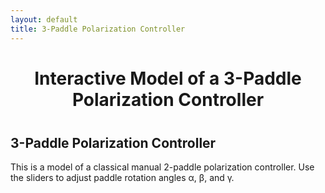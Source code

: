 ```yaml
---
layout: default
title: 3-Paddle Polarization Controller
---
```


<style>

	h1 {
		text-align: center;
		margin-bottom: 40px;
	}

</style>

<h1>Interactive Model of a 3-Paddle Polarization Controller</h1>
<h2>3-Paddle Polarization Controller</h2>
<p>This is a model of a classical manual 2-paddle polarization controller. Use the sliders to adjust paddle rotation angles α, β, and γ.</p>

<div id="controller"></div>
<div id="poincare"></div>  
<div style="display: flex; gap: 0px; flex-wrap: wrap; justify-content: center;">
    <div id="ellips0"></div>
    <div id="ellips1"></div>
    <div id="ellips2"></div>
</div>

 
<script>  
  var controller = new GGBApplet(createGGBParams("controller", "hqfm9sqy",), true);
  var poincare = new GGBApplet(createGGBParams("poincare", "rvbafww5",{enableRightClick: true}), true);
  var ellips0 = new GGBApplet(createGGBParams("ellips0", "ar9nzxm3"), true);
  var ellips1 = new GGBApplet(createGGBParams("ellips1", "ar9nzxm3"), true);
  var ellips2 = new GGBApplet(createGGBParams("ellips2", "ar9nzxm3"), true);

  window.onload = function () {
    controller.inject("controller")
    poincare.inject("poincare");
    ellips0.inject("ellips0");
    ellips1.inject("ellips1");
    ellips2.inject("ellips2");
  };

let appletsLoaded = {
  controller: false,
  poincare: false,
  ellips0: false,
  ellips1: false,
  ellips2: false
};


function setupAll() {	
    setMode(poincare, "threePoints");
    poincare.setValue("phi1", 90)
    poincare.setValue("phi2", 90)
    poincare.setColor("P0", 0,0,0)
    ellips0.setColor("ellips", 0, 0, 0)

    const solarizedBase3 = "#fdf6e3";
const [r, g, b] = hexToRgb(solarizedBase3);

controller.setBackgroundColor(r, g, b);
	
    setColors([
      { applet: controller, name: "paddle1" },
      { applet: controller, name: "th1" },
      { applet: poincare,   name: "P1" },
      { applet: poincare,   name: "P0P1"},
      { applet: ellips1,    name: "ellips"},  
    ], "orange");

    setColors([
      { applet: controller, name: "paddle2" },
      { applet: controller, name: "th2" },
      { applet: poincare,   name: "P2" },
      { applet: poincare,   name: "P1P2"},
      { applet: ellips2,    name: "ellips"},  
    ], "orange");    
	      
    syncValue(controller, "th1", poincare, "th1");
    syncValue(controller, "th2", poincare, "th2");  
    controller.registerObjectUpdateListener("th1", () => syncValue(controller, "th1", poincare, "th1"));
    controller.registerObjectUpdateListener("th2", () => syncValue(controller, "th2", poincare, "th2"));
    
    syncCoords(poincare, "P0", ellips0, "S");
    syncCoords(poincare, "P1", ellips1, "S");
    syncCoords(poincare, "P2", ellips2, "S"); 
    poincare.registerObjectUpdateListener("P0", () => syncCoords(poincare, "P0", ellips0, "S"));
    poincare.registerObjectUpdateListener("P1", () => syncCoords(poincare, "P1", ellips1, "S"));
    poincare.registerObjectUpdateListener("P2", () => syncCoords(poincare, "P2", ellips2, "S"));   
}
</script>

